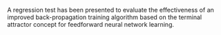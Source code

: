 A regression test has been presented to evaluate the effectiveness of an improved back-propagation training algorithm based on the terminal attractor concept for feedforward neural network learning.
